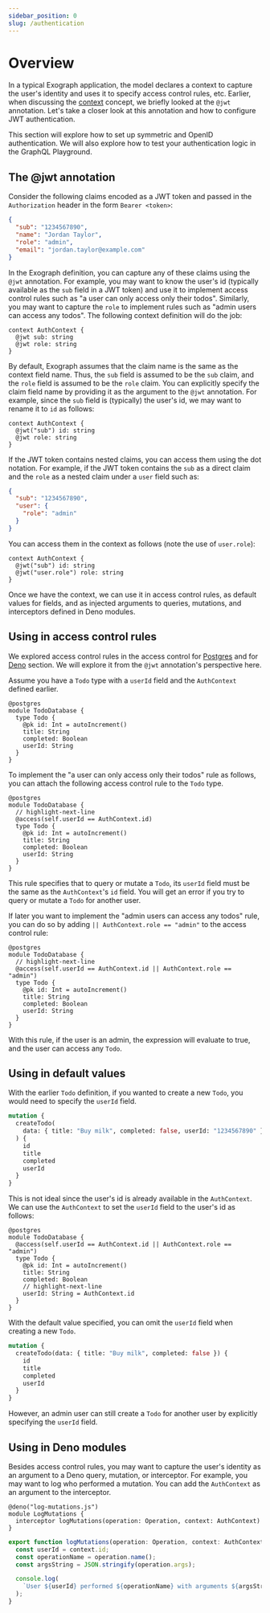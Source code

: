 ```yaml
---
sidebar_position: 0
slug: /authentication
---
```


# Overview

In a typical Exograph application, the model declares a context to capture the user's identity and uses it to specify access control rules, etc. Earlier, when discussing the [context](/core-concept/context.md#jwt-token) concept, we briefly looked at the `@jwt` annotation. Let's take a closer look at this annotation and how to configure JWT authentication.

This section will explore how to set up symmetric and OpenID authentication. We will also explore how to test your authentication logic in the GraphQL Playground.

## The @jwt annotation

Consider the following claims encoded as a JWT token and passed in the `Authorization` header in the form `Bearer <token>`:

```json
{
  "sub": "1234567890",
  "name": "Jordan Taylor",
  "role": "admin",
  "email": "jordan.taylor@example.com"
}
```

In the Exograph definition, you can capture any of these claims using the `@jwt` annotation. For example, you may want to know the user's id (typically available as the `sub` field in a JWT token) and use it to implement access control rules such as "a user can only access only their todos". Similarly, you may want to capture the `role` to implement rules such as "admin users can access any todos". The following context definition will do the job:

```exo
context AuthContext {
  @jwt sub: string
  @jwt role: string
}
```

By default, Exograph assumes that the claim name is the same as the context field name. Thus, the `sub` field is assumed to be the `sub` claim, and the `role` field is assumed to be the `role` claim. You can explicitly specify the claim field name by providing it as the argument to the `@jwt` annotation. For example, since the `sub` field is (typically) the user's id, we may want to rename it to `id` as follows:

```exo
context AuthContext {
  @jwt("sub") id: string
  @jwt role: string
}
```

If the JWT token contains nested claims, you can access them using the dot notation. For example, if the JWT token contains the `sub` as a direct claim and the `role` as a nested claim under a `user` field such as:

```json
{ 
  "sub": "1234567890", 
  "user": { 
    "role": "admin" 
  } 
}
```

You can access them in the context as follows (note the use of `user.role`):

```exo
context AuthContext {
  @jwt("sub") id: string
  @jwt("user.role") role: string
}
```

Once we have the context, we can use it in access control rules, as default values for fields, and as injected arguments to queries, mutations, and interceptors defined in Deno modules.

## Using in access control rules

We explored access control rules in the access control for [Postgres](/postgres/access-control.md) and for [Deno](/deno/access-control.md) section. We will explore it from the `@jwt` annotation's perspective here.

Assume you have a `Todo` type with a `userId` field and the `AuthContext` defined earlier.

```exo
@postgres
module TodoDatabase {
  type Todo {
    @pk id: Int = autoIncrement()
    title: String
    completed: Boolean
    userId: String
  }
}
```

To implement the "a user can only access only their todos" rule as follows, you can attach the following access control rule to the `Todo` type.

```exo
@postgres
module TodoDatabase {
  // highlight-next-line
  @access(self.userId == AuthContext.id)
  type Todo {
    @pk id: Int = autoIncrement()
    title: String
    completed: Boolean
    userId: String
  }
}
```

This rule specifies that to query or mutate a `Todo`, its `userId` field must be the same as the `AuthContext`'s `id` field. You will get an error if you try to query or mutate a `Todo` for another user.

If later you want to implement the "admin users can access any todos" rule, you can do so by adding `|| AuthContext.role == "admin"` to the access control rule:

```exo
@postgres
module TodoDatabase {
  // highlight-next-line
  @access(self.userId == AuthContext.id || AuthContext.role == "admin")
  type Todo {
    @pk id: Int = autoIncrement()
    title: String
    completed: Boolean
    userId: String
  }
}
```

With this rule, if the user is an admin, the expression will evaluate to true, and the user can access any `Todo`.

## Using in default values

With the earlier `Todo` definition, if you wanted to create a new `Todo`, you would need to specify the `userId` field.

```graphql
mutation {
  createTodo(
    data: { title: "Buy milk", completed: false, userId: "1234567890" }
  ) {
    id
    title
    completed
    userId
  }
}
```

This is not ideal since the user's id is already available in the `AuthContext`. We can use the `AuthContext` to set the `userId` field to the user's id as follows:

```exo
@postgres
module TodoDatabase {
  @access(self.userId == AuthContext.id || AuthContext.role == "admin")
  type Todo {
    @pk id: Int = autoIncrement()
    title: String
    completed: Boolean
    // highlight-next-line
    userId: String = AuthContext.id
  }
}
```

With the default value specified, you can omit the `userId` field when creating a new `Todo`.

```graphql
mutation {
  createTodo(data: { title: "Buy milk", completed: false }) {
    id
    title
    completed
    userId
  }
}
```

However, an admin user can still create a `Todo` for another user by explicitly specifying the `userId` field.

## Using in Deno modules

Besides access control rules, you may want to capture the user's identity as an argument to a Deno query, mutation, or interceptor. For example, you may want to log who performed a mutation. You can add the `AuthContext` as an argument to the interceptor.

```exo
@deno("log-mutations.js")
module LogMutations {
  interceptor logMutations(operation: Operation, context: AuthContext)
}
```

```typescript
export function logMutations(operation: Operation, context: AuthContext) {
  const userId = context.id;
  const operationName = operation.name();
  const argsString = JSON.stringify(operation.args);

  console.log(
    `User ${userId} performed ${operationName} with arguments ${argsString}`
  );
}
```
